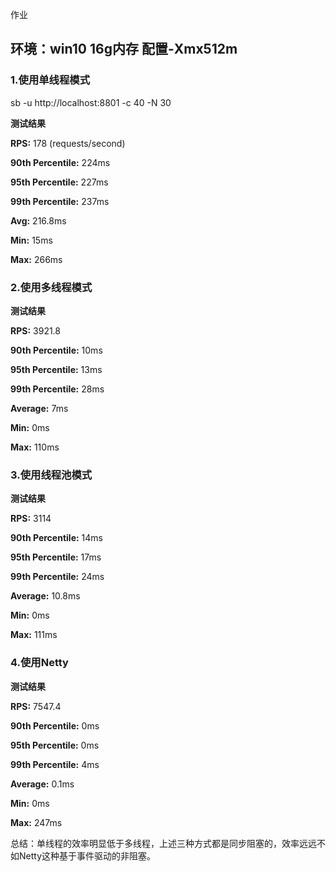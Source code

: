 作业



## 环境：win10 16g内存  配置-Xmx512m  

### 1.使用单线程模式

sb -u http://localhost:8801 -c 40 -N 30

**测试结果**

**RPS:** 178 (requests/second)

**90th Percentile:** 224ms

**95th Percentile:** 227ms

**99th Percentile:** 237ms

**Avg:** 216.8ms

**Min:** 15ms

**Max:** 266ms

### 2.使用多线程模式

**测试结果**

**RPS:** 3921.8

**90th Percentile:** 10ms

**95th Percentile:** 13ms

**99th Percentile:** 28ms

**Average:** 7ms

**Min:** 0ms

**Max:** 110ms

### 3.使用线程池模式

**测试结果**

**RPS:** 3114

**90th Percentile:** 14ms

**95th Percentile:** 17ms

**99th Percentile:** 24ms

**Average:** 10.8ms

**Min:** 0ms

**Max:** 111ms



### 4.使用Netty

**测试结果**

**RPS:** 7547.4

**90th Percentile:** 0ms

**95th Percentile:** 0ms

**99th Percentile:** 4ms

**Average:** 0.1ms

**Min:** 0ms

**Max:** 247ms



总结：单线程的效率明显低于多线程，上述三种方式都是同步阻塞的，效率远远不如Netty这种基于事件驱动的非阻塞。